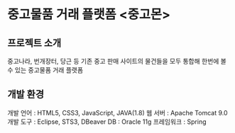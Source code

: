 # 중고물품 거래 플랫폼 <중고몬>

## 프로젝트 소개
중고나라, 번개장터, 당근 등 기존 중고 판매 사이트의 물건들을 모두 통합해 한번에 볼 수 있는
중고물품 거래 플랫폼

## 개발 환경
개발 언어 : HTML5, CSS3, JavaScript, JAVA(1.8)
웹 서버 : Apache Tomcat 9.0
개발 도구 : Eclipse, STS3, DBeaver
DB : Oracle 11g
프레임워크 : Spring











